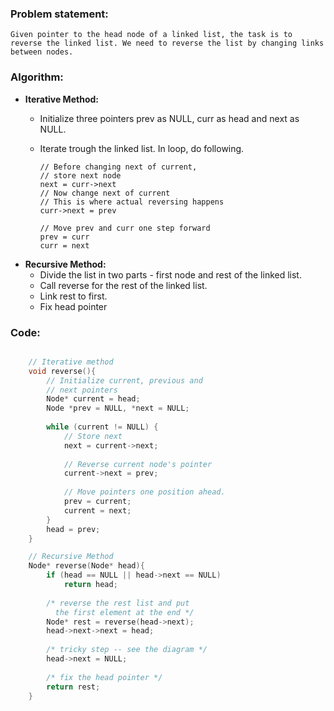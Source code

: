 ### Problem statement: 

    Given pointer to the head node of a linked list, the task is to reverse the linked list. We need to reverse the list by changing links between nodes.

### Algorithm:

- **Iterative Method:**
  - Initialize three pointers prev as NULL, curr as head and next as NULL.
  - Iterate trough the linked list. In loop, do following.
  
        // Before changing next of current,
        // store next node
        next = curr->next
        // Now change next of current
        // This is where actual reversing happens
        curr->next = prev

        // Move prev and curr one step forward
        prev = curr
        curr = next

- **Recursive Method:**
  - Divide the list in two parts - first node and rest of the linked list.
  - Call reverse for the rest of the linked list.
  - Link rest to first.
  - Fix head pointer





### Code:

``` cpp

    // Iterative method
    void reverse(){ 
        // Initialize current, previous and 
        // next pointers 
        Node* current = head; 
        Node *prev = NULL, *next = NULL; 
  
        while (current != NULL) { 
            // Store next 
            next = current->next; 
  
            // Reverse current node's pointer 
            current->next = prev; 
  
            // Move pointers one position ahead. 
            prev = current; 
            current = next; 
        } 
        head = prev; 
    } 

    // Recursive Method
    Node* reverse(Node* head){ 
        if (head == NULL || head->next == NULL) 
            return head; 
  
        /* reverse the rest list and put  
          the first element at the end */
        Node* rest = reverse(head->next); 
        head->next->next = head; 
  
        /* tricky step -- see the diagram */
        head->next = NULL; 
  
        /* fix the head pointer */
        return rest; 
    } 


```